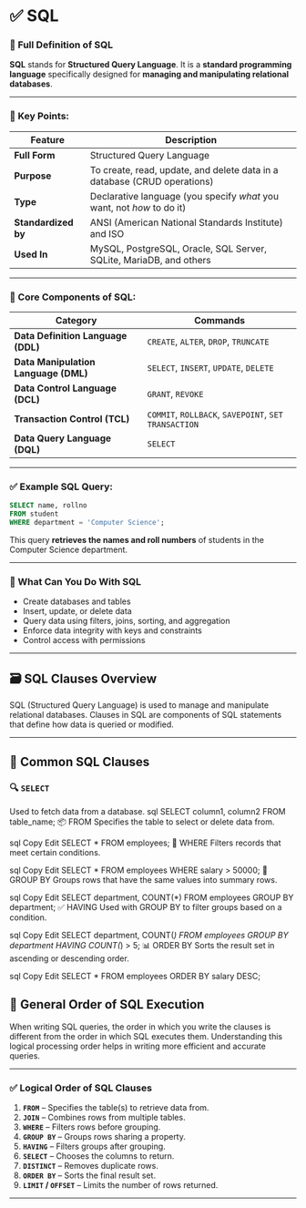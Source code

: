 # ✅ SQL 

### 🧠 Full Definition of SQL

**SQL** stands for **Structured Query Language**. It is a **standard programming language** specifically designed for **managing and manipulating relational databases**.

---

### 📌 Key Points:

| Feature             | Description                                                              |
| ------------------- | ------------------------------------------------------------------------ |
| **Full Form**       | Structured Query Language                                                |
| **Purpose**         | To create, read, update, and delete data in a database (CRUD operations) |
| **Type**            | Declarative language (you specify *what* you want, not *how* to do it)   |
| **Standardized by** | ANSI (American National Standards Institute) and ISO                     |
| **Used In**         | MySQL, PostgreSQL, Oracle, SQL Server, SQLite, MariaDB, and others       |

---

### 🧱 Core Components of SQL:

| Category                             | Commands                                             |
| ------------------------------------ | ---------------------------------------------------- |
| **Data Definition Language (DDL)**   | `CREATE`, `ALTER`, `DROP`, `TRUNCATE`                |
| **Data Manipulation Language (DML)** | `SELECT`, `INSERT`, `UPDATE`, `DELETE`               |
| **Data Control Language (DCL)**      | `GRANT`, `REVOKE`                                    |
| **Transaction Control (TCL)**        | `COMMIT`, `ROLLBACK`, `SAVEPOINT`, `SET TRANSACTION` |
| **Data Query Language (DQL)**        | `SELECT`                                             |

---

### ✅ Example SQL Query:

```sql
SELECT name, rollno 
FROM student 
WHERE department = 'Computer Science';
```

This query **retrieves the names and roll numbers** of students in the Computer Science department.

---

### 🔧 What Can You Do With SQL

* Create databases and tables
* Insert, update, or delete data
* Query data using filters, joins, sorting, and aggregation
* Enforce data integrity with keys and constraints
* Control access with permissions

---
## 🗃️ SQL Clauses Overview

SQL (Structured Query Language) is used to manage and manipulate relational databases. Clauses in SQL are components of SQL statements that define how data is queried or modified.

---

## 📌 Common SQL Clauses

### 🔍 `SELECT`
Used to fetch data from a database.
sql
SELECT column1, column2 FROM table_name;
📦 FROM
Specifies the table to select or delete data from.

sql
Copy
Edit
SELECT * FROM employees;
📄 WHERE
Filters records that meet certain conditions.

sql
Copy
Edit
SELECT * FROM employees WHERE salary > 50000;
🧮 GROUP BY
Groups rows that have the same values into summary rows.

sql
Copy
Edit
SELECT department, COUNT(*) FROM employees GROUP BY department;
✅ HAVING
Used with GROUP BY to filter groups based on a condition.

sql
Copy
Edit
SELECT department, COUNT(*) 
FROM employees 
GROUP BY department 
HAVING COUNT(*) > 5;
📊 ORDER BY
Sorts the result set in ascending or descending order.

sql
Copy
Edit
SELECT * FROM employees ORDER BY salary DESC;

## 🧠 General Order of SQL Execution

When writing SQL queries, the order in which you write the clauses is different from the order in which SQL executes them. Understanding this logical processing order helps in writing more efficient and accurate queries.

---

### ✅ Logical Order of SQL Clauses

1. **`FROM`** – Specifies the table(s) to retrieve data from.
2. **`JOIN`** – Combines rows from multiple tables.
3. **`WHERE`** – Filters rows before grouping.
4. **`GROUP BY`** – Groups rows sharing a property.
5. **`HAVING`** – Filters groups after grouping.
6. **`SELECT`** – Chooses the columns to return.
7. **`DISTINCT`** – Removes duplicate rows.
8. **`ORDER BY`** – Sorts the final result set.
9. **`LIMIT` / `OFFSET`** – Limits the number of rows returned.

---


